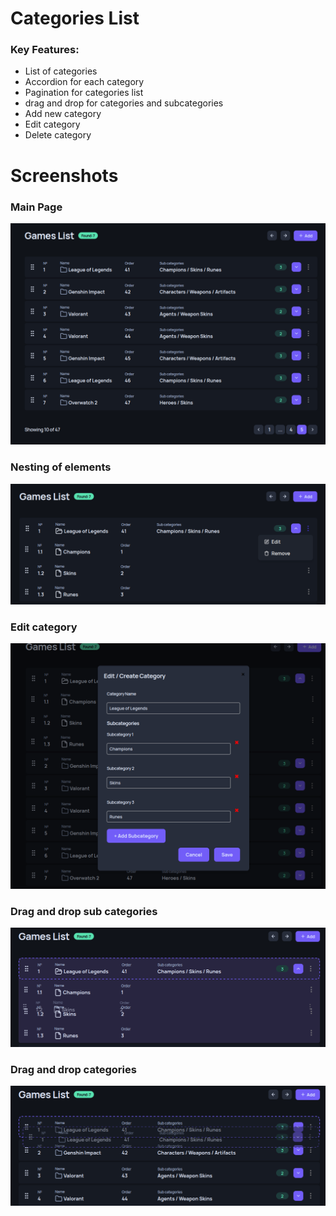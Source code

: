 # Categories List

### Key Features:

- List of categories
- Accordion for each category
- Pagination for categories list
- drag and drop for categories and subcategories
- Add new category
- Edit category
- Delete category

# Screenshots

### Main Page

![alt text](image.png)

### Nesting of elements

![alt text](image-1.png)

### Edit category

![alt text](image-2.png)

### Drag and drop sub categories

![alt text](image-3.png)

### Drag and drop categories

![alt text](image-4.png)

